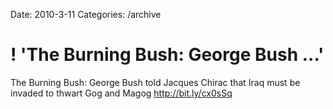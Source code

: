 Date: 2010-3-11
Categories: /archive

# ! 'The Burning Bush: George Bush ...'

The Burning Bush: George Bush told Jacques Chirac that Iraq must be invaded to thwart Gog and Magog <a href="http://bit.ly/cx0sSq" rel="nofollow">http://bit.ly/cx0sSq</a>
